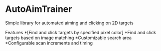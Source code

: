 # AutoAimTrainer
Simple library for automated aiming and clicking on 2D targets


Features
*[Find and click targets by specified pixel color]
*Find and click targets based on image matching
*Customizable search area
*Configurable scan increments and timing
